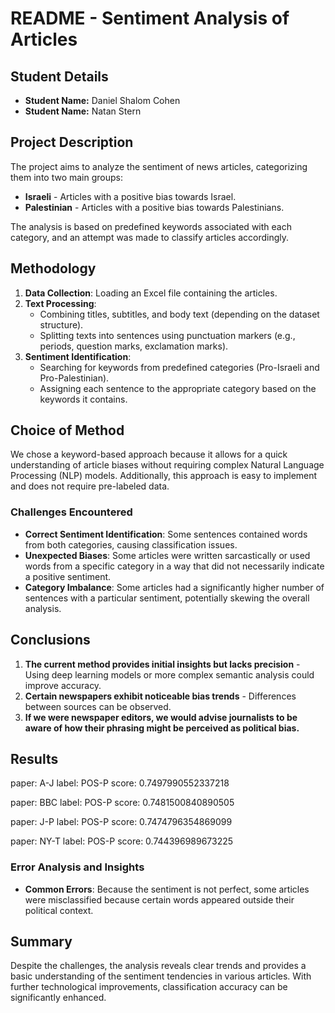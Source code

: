 # README - Sentiment Analysis of Articles

## Student Details

- **Student Name:** Daniel Shalom Cohen
- **Student Name:** Natan Stern

## Project Description

The project aims to analyze the sentiment of news articles, categorizing them into two main groups:

- **Israeli** - Articles with a positive bias towards Israel.
- **Palestinian** - Articles with a positive bias towards Palestinians.

The analysis is based on predefined keywords associated with each category, and an attempt was made to classify articles accordingly.

## Methodology

1. **Data Collection**: Loading an Excel file containing the articles.
2. **Text Processing**:
   - Combining titles, subtitles, and body text (depending on the dataset structure).
   - Splitting texts into sentences using punctuation markers (e.g., periods, question marks, exclamation marks).
3. **Sentiment Identification**:
   - Searching for keywords from predefined categories (Pro-Israeli and Pro-Palestinian).
   - Assigning each sentence to the appropriate category based on the keywords it contains.

## Choice of Method

We chose a keyword-based approach because it allows for a quick understanding of article biases without requiring complex Natural Language Processing (NLP) models. Additionally, this approach is easy to implement and does not require pre-labeled data.

### Challenges Encountered

- **Correct Sentiment Identification**: Some sentences contained words from both categories, causing classification issues.
- **Unexpected Biases**: Some articles were written sarcastically or used words from a specific category in a way that did not necessarily indicate a positive sentiment.
- **Category Imbalance**: Some articles had a significantly higher number of sentences with a particular sentiment, potentially skewing the overall analysis.

## Conclusions

1. **The current method provides initial insights but lacks precision** - Using deep learning models or more complex semantic analysis could improve accuracy.
2. **Certain newspapers exhibit noticeable bias trends** - Differences between sources can be observed.
3. **If we were newspaper editors, we would advise journalists to be aware of how their phrasing might be perceived as political bias.**

## Results

paper: A-J label: POS-P score: 0.7497990552337218

paper: BBC label: POS-P score: 0.7481500840890505

paper: J-P label: POS-P score: 0.7474796354869099

paper: NY-T label: POS-P score: 0.744396989673225

### Error Analysis and Insights

- **Common Errors**: Because the sentiment is not perfect, some articles were misclassified because certain words appeared outside their political context.



## Summary

Despite the challenges, the analysis reveals clear trends and provides a basic understanding of the sentiment tendencies in various articles. With further technological improvements, classification accuracy can be significantly enhanced.

